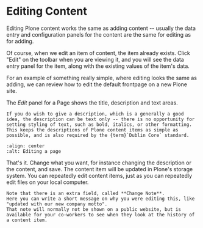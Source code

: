 # Editing Content

Editing Plone content works the same as adding content -- usually the data entry and configuration panels for the content are the same for editing as for adding.

Of course, when we edit an item of content, the item already exists.
Click "Edit" on the toolbar when you are viewing it, and you will see the data entry panel for the item, along with the existing values of the item's data.

For an example of something really simple, where editing looks the same as adding, we can review how to edit the default frontpage on a new Plone site.

The *Edit* panel for a Page shows the title, description and text areas.

```{note}
If you do wish to give a description, which is a generally a good idea, the description can be text only -- there is no opportunity for setting styling of text, such as bold, italics, or other formatting. This keeps the descriptions of Plone content items as simple as possible, and is also required by the {term}`Dublin Core` standard.
```

```{figure} /_static/working-with-content/robot/edit-page.png
:align: center
:alt: Editing a page
```

That's it. Change what you want, for instance changing the description or the content, and save.
The content item will be updated in Plone's storage system.
You can repeatedly edit content items, just as you can repeatedly edit files on your local computer.

```{note}
Note that there is an extra field, called **Change Note**.
Here you can write a short message on why you were editing this, like "updated with our new company motto".
That note will normally not be shown on a public website, but is available for your co-workers to see when they look at the history of a content item.
```
